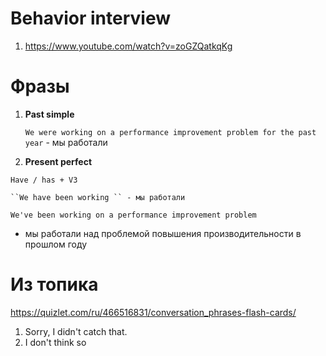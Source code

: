 # **Behavior interview**

1. https://www.youtube.com/watch?v=zoGZQatkqKg


# Фразы

1. **Past simple**

    ``We were working on a performance improvement problem for the past year`` - мы работали

2. **Present perfect**
```
Have / has + V3
```
 
    ``We have been working `` - мы работали

``We've been working on a performance improvement problem`` 
- мы работали над проблемой повышения производительности в прошлом году

# Из топика
https://quizlet.com/ru/466516831/conversation_phrases-flash-cards/

1. Sorry, I didn't catch that.
2. I don't think so